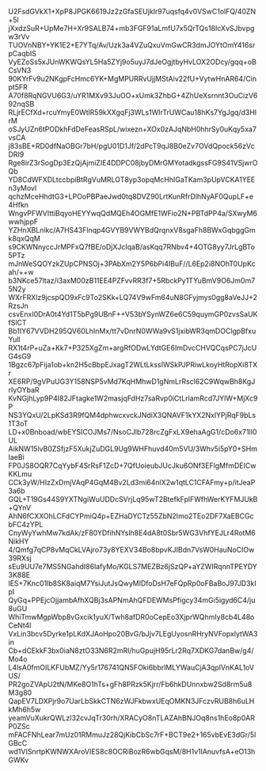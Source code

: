 U2FsdGVkX1+XpP8JPGK6619Jz2zGfaSEUjkIr97uqsfq4v0VSwC1olFQ/40ZN+5l
jXxdzSuR+UpMe7H+Xr9SALB74+mb3FGF91aLmfU7x5QrTQs18IcXvSJbvpgw3rVv
TUOVnNBY+YK1E2+E7YTq/Av/Uzk3a4VZuQxuVmGwCR3dmJOYtOmY416srpCaqbIS
VyEZoSs5xJUnWKWQsYL5Ha5ZYj9o5uyJ7dJeOgjtbyHvLOX2ODcy/gqq+oBCsVN3
90KYrFv9u2NKgpFcHmc6YK+MgMPURRvUjjMStAiv22fU+VytwHnAR64/Cinpt5FR
A70f8RqNGVU6G3/uYR1MXv93JuOO+xUmk3ZhbG+4ZhUeXsrnnt3OuCizV692nqSB
RLjrECfXd+rcuYmyE0WtlR59kXXgqFj3WLs1WIrTrUWCau18hKs7YgJgq/d3HlrM
oSJyUZn6tPODkhFdDeFeasRSpL/wixezn+XOx0zAJqNbH0hhrSy0uKqy5xa7vsCA
j83sBE+RD0dfNaOBGr7bH/pgU01D1Jf/2dPcT9qJ8B0eZv7OVdQpock56zVcDRI9
Rge8irZ3rSogDp3EzQjAjmiZIE4DDPC08jbyDMrGMYotadkgssFG9S41VSjwrOQb
YD8CdWFXDLtccbpiBtRgVuMRLOT8yp3opqMcHhIGaTKam3pUpVCKA1YEEn3yMovl
qchzMceHhdtG3+LPOoPBPaeJwd0tq8DVZ90LrtKunRfrDlhNyAF0QupLF+e4Hfkn
WngvPFWVIttiBqyoHEYYwqQdMQEh4OGMfE1WFio2N+PBTdPP4a/SXwyM6wwhjppF
YZHnXBLnikc/A7HS43Flnqp4GVYB9VWYBdQrqnxV8sgaFh8BWxGqbggGmk8qxQqM
s9CKWNnyccJrMPFxQ7fBE/oDjXJcIqaB/asKqq7RNbv4+4OTG8yy7JrLgBTo5PTz
mJnWeSQOYzkZUpCPNSOj+3PAbXm2Y5P6bPi4IBuF//L6Ep2i8NOhT0UpKcah/++w
b3NKce57ltaz/i3axM00zB11EE4PZFvvRR3f7+5RbckPy1TYuBmV9O6Jm0m75N2y
WXrFRXlz9jcspQO9xFc9To2SKk+LQ74V9wFm64uN8GFyjmys0gg8aVeJJ+2RzsJn
csvEnxI0DrA0t4Yd1T5bPg9UBnF++V53bYSynWZ6e6C59quymGP0zvsSaUKfSlCT
Bb1IY67VVDH295QV60LhInMx/tt7vDnrN0WWa9vS1jxibWR3qmDOClgpBfxuYull
RX1t4rP+uZa+Kk7+P325XgZm+argRfODwLYdtGE6ImDvcCHVQCqsPC7jJcUG4sG9
1Bgzc67pFija1ob+kn2H5cBbpEJxagT2WLtLkssIWSkPJPRiwLkoyHtRopXi8TXr
XE6RP/9gVPuUG3Y158NSP5vMd7KqHMhwD1gNmLrRscl62C9WqwBh8KgJrIyOYbaR
KvNGjhLyp9P4I82JFtagke1W2masjqFdHz7saRvp0iCtLrlamRcd7JYlW+MjXc9P
NS3YQxU/2LpKSd3R9fQM4dphwcxvckJNdiX3QNAVF1kYX2NxlYPjRqF9bLs1T3oT
LD+x0Bnboad/wbEYSICOJMs7/NsoCJlb728rcZgFxLX9ehaAgG1/cDo6x71lI0UL
AikNW15lvB0ZSfjzF5XukjZuDGL9Ug9WHFhuvd40m5VU/3Whv5i5pY0+SHmIaeBi
FP0JS8OQR7CqYybF4SrRsF1ZcD+7QfUoieubJUcJku6ONf3EFlgMfmDEICwKKLmu
CCk3yW/HIzZxDmjVAqP4GqM4Bv2Ld3mi64nlX2w1qtLC1CFAFmy+p/itJeaP3a6b
GQL+T19Gs44S9YXTNgiWuUDDcSVrjLq95wT2BtefkFplFWfhWerKYFMJUkB+QYnV
AhN6fCXXOhLCFdCYPmiQ4p+EZHaDYCTz55ZbN2Imo2TEo2DF7XaEBCGcbFC4zYPL
CnyWyYwhMw7kdAk/zF80YDfihNYslh8E4dA8t0Sbr5WG3VhfYEJLr4RotM6NikHY
4/Qmfg7qCP8vMqCkLVAjro73y8YEXV34Bo8bpvKJIBdn7VsW0HauNoCIOw39RXsj
sEu9UU7e7MS5NGahdI86lafyMo/KGLS7MEZBz6jSzQP+aYZWIRqnnTPEYDY3K88E
lES+7Knc01lb8SK8aiqM7YsiJutJsQwyMIDfoDsH7eFQpRp0oFBaBoJ97JD3kIpI
QyGq+PPEjcOjjambAfhXQBj3sAPNmAhQFDEWMsPfigcy34mGi5igyd6C4/ju8uGU
WhiTmwMgpWbp8vGxcik1yuX/Twh8afDR0oCepEo3XjprWQhmIy8cb4L48oCeNt4I
VxLin3bcv5Dyrke1pLKdXJAoHpo20BvG/bJjv7LEgUyosnRHryNVFopxlytWA3in
Cb+dCEkkF3bx0iaN8ztO33N6R2mRl/huGpujH95rLr2Rq7XDKG7danBw/g4/Mo4o
L4lsA0fmOILKFUbMZ/Yy5r176741QN5FOki6bbrlMLYWauCjA3qplVnKAL1oVUS/
PR2goZVApU2tN/MKe8O1hTs+gFh8PRzk5Kjrr/Fb6hkDUnnxbw2Sd8rm5u8M3g80
QapEV7LDXPjr9o7UarLbSkkCTN6zWJFkbwxUEqOMKN3JFczvRUB8h6uLHkMh6h5w
yeamVuXukrQWLzI32cvJqTr30rh/XRACyO8nTLAZAhBNJOq8ns1hEo8p0ARP0ZSc
mFACFNhLear7mUz01RMmuJz28QjKibCbSc7rF+BCT9e2+165vbEvE3dGr/5lGBcC
wd1VISnrtpKWNWXAroVIES8c8OCRiBozR6wbGqsM/8H1v1lAnuvfsA+eO13hGWKv
